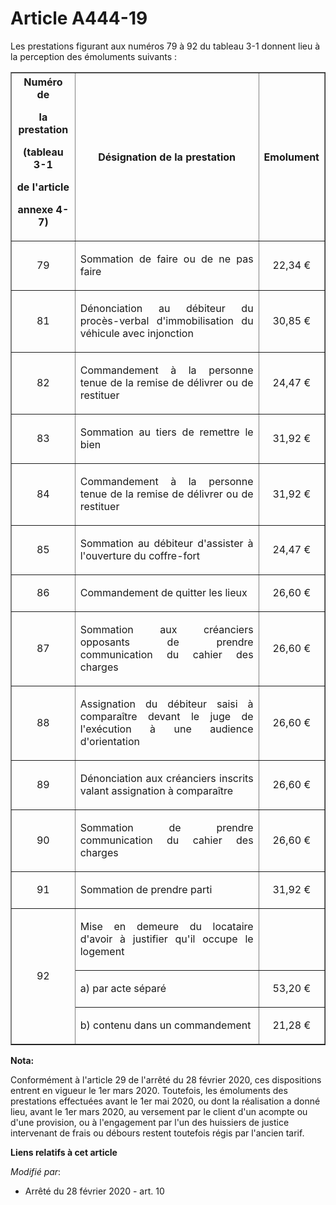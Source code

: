 # Article A444-19

Les prestations figurant aux numéros 79 à 92 du tableau 3-1 donnent lieu à la perception des émoluments suivants :

<table border="1">
  <tbody>
    <tr>
      <th>Numéro de

la prestation

(tableau 3-1

de l'article

annexe 4-7)</th>
      <th>

Désignation de la prestation</th>
      <th>

Emolument</th>
    </tr>
    <tr>
      <td align="center">

79</td>
      <td align="justify">

Sommation de faire ou de ne pas faire</td>
      <td align="center">

22,34 €</td>
    </tr>
    <tr>
      <td align="center">

81</td>
      <td align="justify">

Dénonciation au débiteur du procès-verbal d'immobilisation du véhicule avec injonction</td>
      <td align="center">

30,85 €</td>
    </tr>
    <tr>
      <td align="center">

82</td>
      <td align="justify">

Commandement à la personne tenue de la remise de délivrer ou de restituer</td>
      <td align="center">

24,47 €</td>
    </tr>
    <tr>
      <td align="center">

83</td>
      <td align="justify">

Sommation au tiers de remettre le bien</td>
      <td align="center">

31,92 €</td>
    </tr>
    <tr>
      <td align="center">

84</td>
      <td align="justify">

Commandement à la personne tenue de la remise de délivrer ou de restituer</td>
      <td align="center">

31,92 €</td>
    </tr>
    <tr>
      <td align="center">

85</td>
      <td align="justify">

Sommation au débiteur d'assister à l'ouverture du coffre-fort</td>
      <td align="center">

24,47 €</td>
    </tr>
    <tr>
      <td align="center">

86</td>
      <td align="justify">

Commandement de quitter les lieux</td>
      <td align="center">

26,60 €</td>
    </tr>
    <tr>
      <td align="center">

87</td>
      <td align="justify">

Sommation aux créanciers opposants de prendre communication du cahier des charges</td>
      <td align="center">

26,60 €</td>
    </tr>
    <tr>
      <td align="center">

88</td>
      <td align="justify">

Assignation du débiteur saisi à comparaître devant le juge de l'exécution à une audience d'orientation</td>
      <td align="center">

26,60 €</td>
    </tr>
    <tr>
      <td align="center">

89</td>
      <td align="justify">

Dénonciation aux créanciers inscrits valant assignation à comparaître</td>
      <td align="center">

26,60 €</td>
    </tr>
    <tr>
      <td align="center">

90</td>
      <td align="justify">

Sommation de prendre communication du cahier des charges</td>
      <td align="center">

26,60 €</td>
    </tr>
    <tr>
      <td align="center">

91</td>
      <td align="justify">

Sommation de prendre parti</td>
      <td align="center">

31,92 €</td>
    </tr>
    <tr>
      <td align="center" rowspan="3">

92</td>
      <td align="justify">

Mise en demeure du locataire d'avoir à justifier qu'il occupe le logement</td>
      <td align="left">
    </td></tr>
    <tr>
      <td align="justify">

a) par acte séparé</td>
      <td align="center">

53,20 €</td>
    </tr>
    <tr>
      <td align="justify">

b) contenu dans un commandement</td>
      <td align="center">

21,28 €</td>
    </tr>
  </tbody>
</table>

**Nota:**

Conformément à l'article 29 de l'arrêté du 28 février 2020, ces dispositions entrent en vigueur le 1er mars 2020. Toutefois,
les émoluments des prestations effectuées avant le 1er mai 2020, ou dont la réalisation a donné lieu, avant le 1er mars 2020,
au versement par le client d'un acompte ou d'une provision, ou à l'engagement par l'un des huissiers de justice intervenant
de frais ou débours restent toutefois régis par l'ancien tarif.

**Liens relatifs à cet article**

_Modifié par_:

  - Arrêté du 28 février 2020 - art. 10
